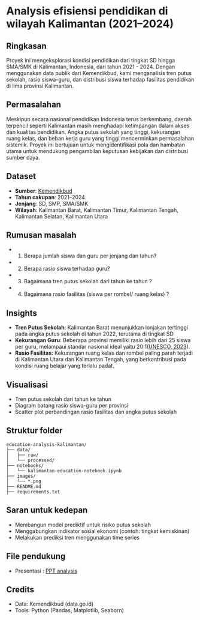 # Analysis efisiensi pendidikan di wilayah Kalimantan (2021–2024)

## Ringkasan

Proyek ini mengeksplorasi kondisi pendidikan dari tingkat SD hingga SMA/SMK di Kalimantan, Indonesia, dari tahun 2021 - 2024. Dengan menggunakan data publik dari Kemendikbud, kami menganalisis tren putus sekolah, rasio siswa-guru, dan distribusi siswa terhadap fasilitas pendidikan di lima provinsi Kalimantan.

## Permasalahan

Meskipun secara nasional pendidikan Indonesia terus berkembang, daerah terpencil seperti Kalimantan masih menghadapi ketimpangan dalam akses dan kualitas pendidikan. Angka putus sekolah yang tinggi, kekurangan ruang kelas, dan beban kerja guru yang tinggi mencerminkan permasalahan sistemik. Proyek ini bertujuan untuk mengidentifikasi pola dan hambatan utama untuk mendukung pengambilan keputusan kebijakan dan distribusi sumber daya.

## Dataset

* **Sumber**: [Kemendikbud](https://data.go.id/)
* **Tahun cakupan**: 2021–2024
* **Jenjang**: SD, SMP, SMA/SMK
* **Wilayah**: Kalimantan Barat, Kalimantan Timur, Kalimantan Tengah, Kalimantan Selatan, Kalimantan Utara

## Rumusan masalah

* 1. Berapa jumlah siswa dan guru per jenjang dan tahun?
* 2. Berapa rasio siswa terhadap guru?
* 3. Bagaimana tren putus sekolah dari tahun ke tahun ?
* 4. Bagaimana rasio fasilitas (siswa per rombel/ ruang kelas) ?

## Insights

* **Tren Putus Sekolah**: Kalimantan Barat menunjukkan lonjakan tertinggi pada angka putus sekolah di tahun 2022, terutama di tingkat SD
* **Kekurangan Guru**: Beberapa provinsi memiliki rasio lebih dari 25 siswa per guru, melampaui standar nasional ideal yaitu 20:1([UNESCO, 2023](https://uis.unesco.org/)).
* **Rasio Fasilitas**: Kekurangan ruang kelas dan rombel paling parah terjadi di Kalimantan Utara dan Kalimantan Tengah, yang berkontribusi pada kondisi ruang belajar yang terlalu padat.

## Visualisasi

* Tren putus sekolah dari tahun ke tahun
* Diagram batang rasio siswa-guru per provinsi
* Scatter plot perbandingan rasio fasilitas dan angka putus sekolah

## Struktur folder

```
education-analysis-kalimantan/
├── data/
│   ├── raw/
│   └── processed/
├── notebooks/
│   └── kalimantan-education-notebook.ipynb
├── images/
│   └── *.png
├── README.md
├── requirements.txt
```

## Saran untuk kedepan

* Membangun model prediktif untuk risiko putus sekolah
* Menggabungkan indikator sosial ekonomi (contoh: tingkat kemiskinan)
* Melakukan prediksi tren menggunakan time series

## File pendukung
* Presentasi : [PPT analysis](https://docs.google.com/presentation/d/11Mpj3KCsQFXLyUWrQPRuGPorq-0WmNeL/edit?usp=sharing&ouid=112814808339704803161&rtpof=true&sd=true)

## Credits

* Data: Kemendikbud (data.go.id)
* Tools: Python (Pandas, Matplotlib, Seaborn)

